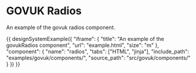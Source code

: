 # GOVUK Radios

An example of the govuk radios component.

{{ designSystemExample({
"iframe": {
    "title": "An example of the govukRadios component",
    "url": "example.html",
    "size": "m"
},
"component": {
    "name": "radios",
    "tabs": ["HTML", "jinja"],
    "include_path": "examples/govuk/components/",
    "source_path": "src/govuk/components/"
}
}) }}
